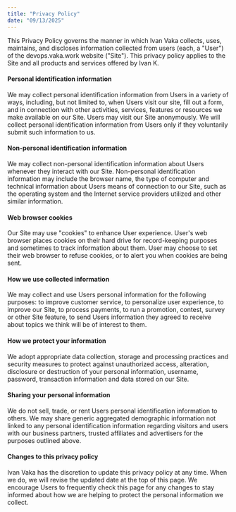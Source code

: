 ```yaml
---
title: "Privacy Policy"
date: "09/13/2025"
---
```


This Privacy Policy governs the manner in which Ivan Vaka collects, uses, maintains, and discloses information collected from users (each, a "User") of the devops.vaka.work website ("Site"). This privacy policy applies to the Site and all products and services offered by Ivan K.

#### Personal identification information
We may collect personal identification information from Users in a variety of ways, including, but not limited to, when Users visit our site, fill out a form, and in connection with other activities, services, features or resources we make available on our Site. Users may visit our Site anonymously. We will collect personal identification information from Users only if they voluntarily submit such information to us.

#### Non-personal identification information
We may collect non-personal identification information about Users whenever they interact with our Site. Non-personal identification information may include the browser name, the type of computer and technical information about Users means of connection to our Site, such as the operating system and the Internet service providers utilized and other similar information.

#### Web browser cookies
Our Site may use "cookies" to enhance User experience. User's web browser places cookies on their hard drive for record-keeping purposes and sometimes to track information about them. User may choose to set their web browser to refuse cookies, or to alert you when cookies are being sent.

#### How we use collected information
We may collect and use Users personal information for the following purposes: to improve customer service, to personalize user experience, to improve our Site, to process payments, to run a promotion, contest, survey or other Site feature, to send Users information they agreed to receive about topics we think will be of interest to them.

#### How we protect your information
We adopt appropriate data collection, storage and processing practices and security measures to protect against unauthorized access, alteration, disclosure or destruction of your personal information, username, password, transaction information and data stored on our Site.

#### Sharing your personal information
We do not sell, trade, or rent Users personal identification information to others. We may share generic aggregated demographic information not linked to any personal identification information regarding visitors and users with our business partners, trusted affiliates and advertisers for the purposes outlined above.

#### Changes to this privacy policy
Ivan Vaka has the discretion to update this privacy policy at any time. When we do, we will revise the updated date at the top of this page. We encourage Users to frequently check this page for any changes to stay informed about how we are helping to protect the personal information we collect.

